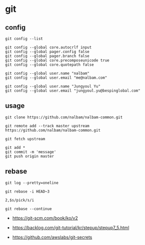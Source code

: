 # git

## config

```
git config --list

git config --global core.autocrlf input
git config --global pager.config false
git config --global pager.branch false
git config --global core.precomposeunicode true
git config --global core.quotepath false

git config --global user.name "nalbam"
git config --global user.email "me@nalbam.com"

git config --global user.name "Jungyoul Yu"
git config --global user.email "jungyoul.yu@bespinglobal.com"
```

## usage

```
git clone https://github.com/nalbam/nalbam-common.git

git remote add --track master upstream https://github.com/nalbam/nalbam-common.git

git fetch upstream

git add *
git commit -m 'message'
git push origin master
```

## rebase

```
git log --pretty=oneline

git rebase -i HEAD~3

2,$s/pick/s/i

git rebase --continue
```

* <https://git-scm.com/book/ko/v2>
* <https://backlog.com/git-tutorial/kr/stepup/stepup7_5.html>

* <https://github.com/awslabs/git-secrets>
